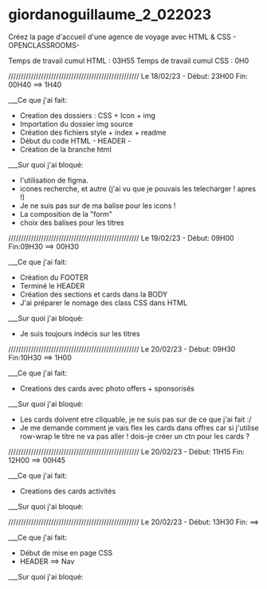# giordanoguillaume_2_022023

Créez la page d'accueil d'une agence de voyage avec HTML &amp; CSS - OPENCLASSROOMS-

Temps de travail cumul HTML : 03H55
Temps de travail cumul CSS : 0H0

//////////////////////////////////////////////////// Le 18/02/23 - Début: 23H00 Fin: 00H40 ==> 1H40

\_\_\_Ce que j'ai fait:

- Creation des dossiers : CSS + Icon + img
- Importation du dossier img source
- Création des fichiers style + index + readme
- Début du code HTML - HEADER -
- Création de la branche html

\_\_\_Sur quoi j'ai bloqué:

- l'utilisation de figma.
- icones recherche, et autre (j'ai vu que je pouvais les telecharger ! apres !)
- Je ne suis pas sur de ma balise pour les icons !
- La composition de la "form"
- choix des balises pour les titres

//////////////////////////////////////////////////// Le 19/02/23 - Début: 09H00 Fin:09H30 ==> 00H30

\_\_\_Ce que j'ai fait:

- Création du FOOTER
- Terminé le HEADER
- Création des sections et cards dans la BODY
- J'ai préparer le nomage des class CSS dans HTML

\_\_\_Sur quoi j'ai bloqué:

- Je suis toujours indécis sur les titres

//////////////////////////////////////////////////// Le 20/02/23 - Début: 09H30 Fin:10H30 ==> 1H00

\_\_\_Ce que j'ai fait:

- Creations des cards avec photo offers + sponsorisés

\_\_\_Sur quoi j'ai bloqué:

- Les cards doivent etre cliquable, je ne suis pas sur de ce que j'ai fait :/
- Je me demande comment je vais flex les cards dans offres car si j'utilise row-wrap le titre ne va pas aller ! dois-je créer un ctn pour les cards ?

//////////////////////////////////////////////////// Le 20/02/23 - Début: 11H15 Fin: 12H00 ==> 00H45

\_\_\_Ce que j'ai fait:

- Creations des cards activités

\_\_\_Sur quoi j'ai bloqué:

//////////////////////////////////////////////////// Le 20/02/23 - Début: 13H30 Fin: ==>

\_\_\_Ce que j'ai fait:

- Début de mise en page CSS
- HEADER ==> Nav

\_\_\_Sur quoi j'ai bloqué:
